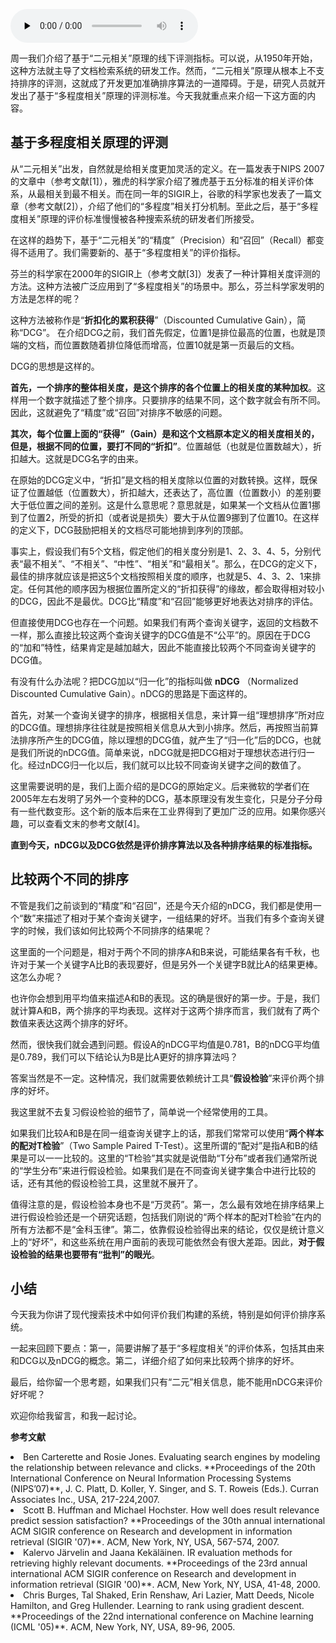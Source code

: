 <audio id="audio" title="041 | 搜索系统评测，有哪些高级指标？" controls="" preload="none"><source id="mp3" src="https://static001.geekbang.org/resource/audio/3d/c5/3d02161f4ea90f382c95851117e665c5.mp3"></audio>

周一我们介绍了基于“二元相关”原理的线下评测指标。可以说，从1950年开始，这种方法就主导了文档检索系统的研发工作。然而，“二元相关”原理从根本上不支持排序的评测，这就成了开发更加准确排序算法的一道障碍。于是，研究人员就开发出了基于“多程度相关”原理的评测标准。今天我就重点来介绍一下这方面的内容。

## 基于多程度相关原理的评测

从“二元相关”出发，自然就是给相关度更加灵活的定义。在一篇发表于NIPS 2007的文章中（参考文献[1]），雅虎的科学家介绍了雅虎基于五分标准的相关评价体系，从最相关到最不相关。而在同一年的SIGIR上，谷歌的科学家也发表了一篇文章（参考文献[2]），介绍了他们的“多程度”相关打分机制。至此之后，基于“多程度相关”原理的评价标准慢慢被各种搜索系统的研发者们所接受。

在这样的趋势下，基于“二元相关”的“精度”（Precision）和“召回”（Recall）都变得不适用了。我们需要新的、基于“多程度相关”的评价指标。

芬兰的科学家在2000年的SIGIR上（参考文献[3]）发表了一种计算相关度评测的方法。这种方法被广泛应用到了“多程度相关”的场景中。那么，芬兰科学家发明的方法是怎样的呢？

这种方法被称作是“**折扣化的累积获得**”（Discounted Cumulative Gain），简称“DCG”。 在介绍DCG之前，我们首先假定，位置1是排位最高的位置，也就是顶端的文档，而位置数随着排位降低而增高，位置10就是第一页最后的文档。

DCG的思想是这样的。

**首先，一个排序的整体相关度，是这个排序的各个位置上的相关度的某种加权**。这样用一个数字就描述了整个排序。只要排序的结果不同，这个数字就会有所不同。因此，这就避免了“精度”或“召回”对排序不敏感的问题。

**其次，每个位置上面的“获得”（Gain）是和这个文档原本定义的相关度相关的，但是，根据不同的位置，要打不同的“折扣”**。位置越低（也就是位置数越大），折扣越大。这就是DCG名字的由来。

在原始的DCG定义中，“折扣”是文档的相关度除以位置的对数转换。这样，既保证了位置越低（位置数大），折扣越大，还表达了，高位置（位置数小）的差别要大于低位置之间的差别。这是什么意思呢？意思就是，如果某一个文档从位置1挪到了位置2，所受的折扣（或者说是损失）要大于从位置9挪到了位置10。在这样的定义下，DCG鼓励把相关的文档尽可能地排到序列的顶部。

事实上，假设我们有5个文档，假定他们的相关度分别是1、2、3、4、5，分别代表“最不相关”、“不相关”、“中性”、“相关”和“最相关”。那么，在DCG的定义下，最佳的排序就应该是把这5个文档按照相关度的顺序，也就是5、4、3、2、1来排定。任何其他的顺序因为根据位置所定义的“折扣获得”的缘故，都会取得相对较小的DCG，因此不是最优。DCG比“精度”和“召回”能够更好地表达对排序的评估。

但直接使用DCG也存在一个问题。如果我们有两个查询关键字，返回的文档数不一样，那么直接比较这两个查询关键字的DCG值是不“公平”的。原因在于DCG的“加和”特性，结果肯定是越加越大，因此不能直接比较两个不同查询关键字的DCG值。

有没有什么办法呢？把DCG加以“归一化”的指标叫做 **nDCG** （Normalized Discounted Cumulative Gain）。nDCG的思路是下面这样的。

首先，对某一个查询关键字的排序，根据相关信息，来计算一组“理想排序”所对应的DCG值。理想排序往往就是按照相关信息从大到小排序。然后，再按照当前算法排序所产生的DCG值，除以理想的DCG值，就产生了“归一化”后的DCG，也就是我们所说的nDCG值。简单来说，nDCG就是把DCG相对于理想状态进行归一化。经过nDCG归一化以后，我们就可以比较不同查询关键字之间的数值了。

这里需要说明的是，我们上面介绍的是DCG的原始定义。后来微软的学者们在2005年左右发明了另外一个变种的DCG，基本原理没有发生变化，只是分子分母有一些代数变形。这个新的版本后来在工业界得到了更加广泛的应用。如果你感兴趣，可以查看文末的参考文献[4]。

**直到今天，nDCG以及DCG依然是评价排序算法以及各种排序结果的标准指标。**

## 比较两个不同的排序

不管是我们之前谈到的“精度”和“召回”，还是今天介绍的nDCG，我们都是使用一个“数”来描述了相对于某个查询关键字，一组结果的好坏。当我们有多个查询关键字的时候，我们该如何比较两个不同排序的结果呢？

这里面的一个问题是，相对于两个不同的排序A和B来说，可能结果各有千秋，也许对于某一个关键字A比B的表现要好，但是另外一个关键字B就比A的结果更棒。这怎么办呢？

也许你会想到用平均值来描述A和B的表现。这的确是很好的第一步。于是，我们就计算A和B，两个排序的平均表现。这样对于这两个排序而言，我们就有了两个数值来表达这两个排序的好坏。

然而，很快我们就会遇到问题。假设A的nDCG平均值是0.781，B的nDCG平均值是0.789，我们可以下结论认为B是比A更好的排序算法吗？

答案当然是不一定。这种情况，我们就需要依赖统计工具“**假设检验**”来评价两个排序的好坏。

我这里就不去复习假设检验的细节了，简单说一个经常使用的工具。

如果我们比较A和B是在同一组查询关键字上的话，那我们常常可以使用“**两个样本的配对T检验**”（Two Sample Paired T-Test）。这里所谓的“配对”是指A和B的结果是可以一一比较的。这里的“T检验”其实就是说借助“T分布”或者我们通常所说的“学生分布”来进行假设检验。如果我们是在不同查询关键字集合中进行比较的话，还有其他的假设检验工具，这里就不展开了。

值得注意的是，假设检验本身也不是“万灵药”。第一，怎么最有效地在排序结果上进行假设检验还是一个研究话题，包括我们刚说的“两个样本的配对T检验”在内的所有方法都不是“金科玉律”。第二，依靠假设检验得出来的结论，仅仅是统计意义上的“好坏”，和这些系统在用户面前的表现可能依然会有很大差距。因此，**对于假设检验的结果也要带有“批判”的眼光**。

## 小结

今天我为你讲了现代搜索技术中如何评价我们构建的系统，特别是如何评价排序系统。

一起来回顾下要点：第一，简要讲解了基于“多程度相关”的评价体系，包括其由来和DCG以及nDCG的概念。第二，详细介绍了如何来比较两个排序的好坏。

最后，给你留一个思考题，如果我们只有“二元”相关信息，能不能用nDCG来评价好坏呢？

欢迎你给我留言，和我一起讨论。

**参考文献**

<li>
Ben Carterette and Rosie Jones. Evaluating search engines by modeling the relationship between relevance and clicks. **Proceedings of the 20th International Conference on Neural Information Processing Systems (NIPS’07)**, J. C. Platt, D. Koller, Y. Singer, and S. T. Roweis (Eds.). Curran Associates Inc., USA, 217-224,2007.
</li>
<li>
Scott B. Huffman and Michael Hochster. How well does result relevance predict session satisfaction? **Proceedings of the 30th annual international ACM SIGIR conference on Research and development in information retrieval (SIGIR '07)**. ACM, New York, NY, USA, 567-574, 2007.
</li>
<li>
Kalervo Järvelin and Jaana Kekäläinen. IR evaluation methods for retrieving highly relevant documents. **Proceedings of the 23rd annual international ACM SIGIR conference on Research and development in information retrieval (SIGIR '00)**. ACM, New York, NY, USA, 41-48, 2000.
</li>
<li>
Chris Burges, Tal Shaked, Erin Renshaw, Ari Lazier, Matt Deeds, Nicole Hamilton, and Greg Hullender. Learning to rank using gradient descent. **Proceedings of the 22nd international conference on Machine learning (ICML '05)**. ACM, New York, NY, USA, 89-96, 2005.
</li>


